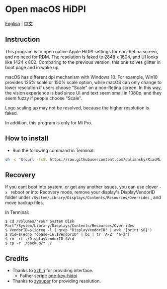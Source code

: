 # Open macOS HiDPI

[English](README.md) | [中文](README_CN.md)

## Instruction

This program is to open native Apple HiDPI settings for non-Retina screen, and no need for RDM. The resolution is faked to 2848 x 1604, and UI looks like 1424 x 802. Comparing to the previous version, this one solves glitter in boot page and in wake up.

macOS has different dpi mechanism with Windows 10. For example, Win10 provides 125% scale or 150% scale option, while macOS can only change to lower resolution if users choose "Scale" on a non-Retina screen. In this way, the vision experience is bad since UI and text seem small in 1080p, and they seem fuzzy if people choose "Scale".

Logo scaling up may not be resolved, because the higher resolution is faked.

In addition, this program is only for Mi Pro.


## How to install

- Run the following command in Terminal:

```bash
sh -c "$(curl -fsSL https://raw.githubusercontent.com/daliansky/XiaoMi-Pro-Hackintosh/master/one-key-hidpi/one-key-hidpi.sh)"
```


## Recovery

If you cant boot into system, or get any another issues, you can use clover `-x ` reboot or into Recovery mode, remove your display's DisplayVendorID folder under `/System/Library/Displays/Contents/Resources/Overrides` , and move backup files.

In Terminal: 

```
$ cd /Volumes/"Your System Disk Part"/System/Library/Displays/Contents/Resources/Overrides
$ VendorID=$(ioreg -l | grep "DisplayVendorID" | awk '{print $8}')
$ Vid=$(echo "obase=16;$VendorID" | bc | tr 'A-Z' 'a-z')
$ rm -rf ./DisplayVendorID-$Vid
$ cp -r ./backup/* ./
```


## Credits

- Thanks to [xzhih](https://github.com/xzhih) for providing interface.
    - Father script: [one-key-hidpi](https://github.com/xzhih/one-key-hidpi)
- Thanks to [zysuper](https://github.com/zysuper) for providing resolution.
